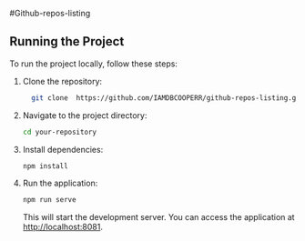 #Github-repos-listing

## Running the Project

To run the project locally, follow these steps:

1. Clone the repository:

    ```bash
      git clone  https://github.com/IAMDBCOOPERR/github-repos-listing.git
    ```

2. Navigate to the project directory:

    ```bash
    cd your-repository
    ```

3. Install dependencies:

    ```bash
    npm install
    ```

4. Run the application:

    ```bash
    npm run serve
    ```

   This will start the development server. You can access the application at [http://localhost:8081](http://localhost:8081).
